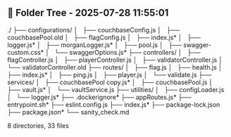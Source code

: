 

## 📁 Folder Tree - 2025-07-28 11:55:01 ##

./
├── configurations/
│   ├── couchbaseConfig.js
│   ├── couchbasePool.old
│   ├── flagConfig.js
│   ├── index.js*
│   ├── logger.js*
│   ├── morganLogger.js*
│   ├── pool.js
│   ├── swagger-custom.css*
│   └── swaggerOptions.js*
├── controllers/
│   ├── flagController.js
│   ├── playerController.js
│   ├── validatorController.js
│   └── validatorController.old
├── routes/
│   ├── flag.js
│   ├── health.js
│   ├── index.js*
│   ├── ping.js
│   ├── player.js
│   └── validate.js
├── services/
│   ├── couchbasePool copy.js*
│   ├── couchbasePool.js
│   ├── vault.js*
│   └── vaultService.js
├── utilities/
│   ├── configLoader.js
│   └── logger.js*
├── .dockerignore*
├── appRoutes.js*
├── entrypoint.sh*
├── eslint.config.js
├── index.js*
├── package-lock.json
├── package.json*
└── sanity_check.md

8 directories, 33 files
